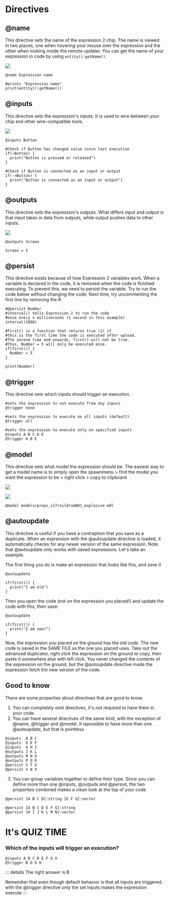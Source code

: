 # Directives

## @name
This directive sets the name of the expression 2 chip. The name is viewed in two places, one when hovering your mouse over the expression and the other when looking inside the remote updater. You can   get the name of your expression in code by using `entity():getName()`.

![](../img/e2/e2-name.png)

```
@name Expression name
        
#prints "Expression name"
print(entity():getName())
```

## @inputs
This directive sets the expression's inputs. It is used to wire between your chip and other wire-compatible tools.

![](../img/e2/e2-input.png)

```
@inputs Button

#Check if Button has changed value since last execution
if(~Button) {
  print("Button is pressed or released")
}

#Check if Button is connected as an input or output
if(->Button) {
  print("Button is connected as an input or output")
}
```

## @outputs
This directive sets the expression's outputs. What differs input and output is that input takes in data from outputs, while output pushes data to other inputs.

![](../img/e2/e2-output.png)

```
@outputs Screen

Screen = 5
```

## @persist
This directive exists because of how Expression 2 variables work. When a variable is declared in the code, it is removed when the code is finished executing. To prevent this, we need to persist the
variable. Try to run the code below without changing the code. Next time, try uncommenting the first line
by removing the #.

```
#@persist Number
#interval() tells Expression 2 to run the code
#once every x milliseconds (1 second in this example)
interval(1000)

#first() is a function that returns true (1) if
#this is the first time the code is executed after upload.
#The second time and onwards, first() will not be true.
#Thus, Number = 5 will only be executed once.
if(first()) {
  Number = 5
}

print(Number)
```

## @trigger
This directive sets which inputs should trigger an execution.

```
#sets the expression to not execute from any inputs
@trigger none

#sets the expression to execute on all inputs (default)
@trigger all

#sets the expression to execute only on specified inputs
@inputs A B C D E
@trigger A B E
```

## @model
This directive sets what model the expression should be. The easiest way to get a model name is to simply open the spawnmenu > find the model you want the expression to be > right click > copy to clipboard

![](../img/e2/e2-model.png)

![](../img/e2/e2-model2.png)

```
@model models/props_c17/oildrum001_explosive.mdl
```

## @autoupdate
This directive is useful if you have a contraption that you save as a duplicate. When an expression with the @autoupdate directive is loaded, it automatically checks for any newer version of the same
expression. Note that @autoupdate only works with saved expressions. Let's take an example.

The first thing you do is make an expression that looks like this, and *save it*

```
@autoupdate

if(first()) {
  print("I am old")
}
```

Then you open the code (not on the expression you placed!) and update the code with this, then save:

```
@autoupdate

if(first()) {
  print("I am new!")
}
```
Now, the expression you placed on the ground has the old code. The new code is saved in the SAME FILE as the one you placed uses. Take out the advanced duplicator, right click the expression on the ground to copy, then paste it somewhere else with left click. You never changed the contents of the expression on the ground, but the @autoupdate directive made the expression fetch the new version of the code.

## Good to know
There are some properties about directives that are good to know.
1. You can completely omit directives, it's not required to have them in your code.
2. You can have several directives of the same kind, with the exception of @name, @trigger and @model. It ispossible to have more than one @autoupdate, but that is pointless.

```
@inputs  A B C
@inputs  D E F
@inputs  G H I
@outputs J K L
@outputs M N O
@outputs P Q R
@persist S T U
@persist V W X
```

3. You can group variables together to define their type. Since you can define more than one
@inputs,
@outputs
and @persist, the two properties combined makes a clean look at the top of your code

```
@persist [A B C D]:string [E F G]:vector

@persist [A B C D E F G]:string
@persist [H I J K L M N]:vector
```

# It's QUIZ TIME
<!-- <lw-quizlet type="multiplechoice" question="Which of these will trigger an execution?"
alternatives="XA;OB;XC;OD;XE;"></lw-quizlet> -->


### Which of the inputs will trigger an execution?
```
@inputs A B C D E F G H
@trigger B D G H
```

::: details
The right answer is B

Remember that even though default behavior is that all inputs are triggered, with the @trigger directive only the set inputs makes the expression execute
:::
